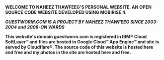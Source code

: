 **WELCOME TO NAHEEZ THAWFEEG'S PERSONAL WEBSITE, AN OPEN SOURCE CODE WEBSITE DEVELOPED USING MOBIRISE 4.**

 ***GUESTWORM.COM IS A PROJECT BY NAHEEZ THAWFEEG SINCE 2003-2004 and 2008-ON WARDS***

**This website's domain guestworm.com is registered in IBM® Cloud SoftLayer™ and files are hosted in Google Cloud™ App Engine™ and site is served by Cloudflare®.
The source code of this website is hosted here and free and my photos in the site are hosted here and free.**
